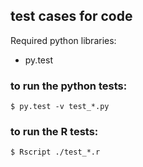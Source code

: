 ## test cases for code 

Required python libraries:   

* py.test

### to run the python tests: 
```
$ py.test -v test_*.py
```

### to run the R tests: 
```
$ Rscript ./test_*.r
```
